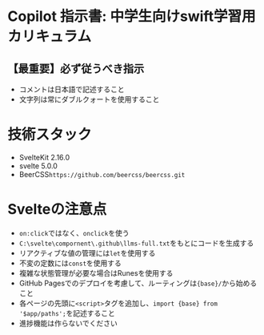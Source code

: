 # Copilot 指示書: 中学生向けswift学習用カリキュラム

## 【最重要】必ず従うべき指示
- コメントは日本語で記述すること
- 文字列は常にダブルクォートを使用すること


# 技術スタック
- SvelteKit 2.16.0
- svelte 5.0.0
- BeerCSS`https://github.com/beercss/beercss.git`

# Svelteの注意点
- `on:click`ではなく、`onclick`を使う
- `C:\svelte\compornent\.github\llms-full.txt`をもとにコードを生成する
- リアクティブな値の管理には`let`を使用する
- 不変の定数には`const`を使用する
- 複雑な状態管理が必要な場合はRunesを使用する
- GitHub Pagesでのデプロイを考慮して、ルーティングは`{base}/`から始めること
- 各ページの先頭に`<script>`タグを追加し、`import {base} from '$app/paths';`を記述すること
- 進捗機能は作らないでください
